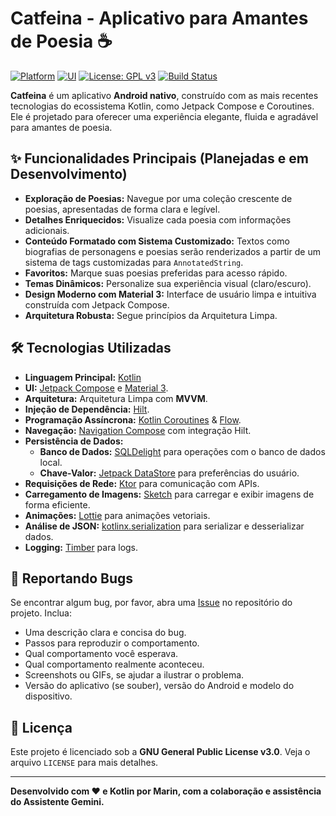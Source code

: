 # Catfeina - Aplicativo para Amantes de Poesia ☕

[![Platform](https://img.shields.io/badge/Platform-Android-3DDC84?style=flat-square&logo=android)](https://www.android.com)
[![UI](https://img.shields.io/badge/UI-Jetpack_Compose-4285F4?style=flat-square&logo=jetpackcompose)](https://developer.android.com/jetpack/compose)
[![License: GPL v3](https://img.shields.io/badge/License-GPLv3-blue.svg?style=flat-square)](https://www.gnu.org/licenses/gpl-3.0)
[![Build Status](https://github.com/luizcmarin/Catfeina/actions/workflows/build.yml/badge.svg)](https://github.com/luizcmarin/Catfeina/actions/workflows/build.yml)

**Catfeina** é um aplicativo **Android nativo**, construído com as mais recentes tecnologias do ecossistema Kotlin, como Jetpack Compose e Coroutines. Ele é projetado para oferecer uma experiência elegante, fluida e agradável para amantes de poesia.

<!-- Opcional: Adicionar um screenshot ou GIF do app aqui quando a UI estiver mais desenvolvida -->
<!-- <p align="center">
  <img src="path/to/your/kotlin_screenshot.png" alt="Catfeina Kotlin Screenshot" width="300"/>
</p> -->

## ✨ Funcionalidades Principais (Planejadas e em Desenvolvimento)

* **Exploração de Poesias:** Navegue por uma coleção crescente de poesias, apresentadas de forma
  clara e legível.
* **Detalhes Enriquecidos:** Visualize cada poesia com informações adicionais.
* **Conteúdo Formatado com Sistema Customizado:** Textos como biografias de personagens e poesias
  serão renderizados a partir de um sistema de tags customizadas para `AnnotatedString`.
* **Favoritos:** Marque suas poesias preferidas para acesso rápido.
* **Temas Dinâmicos:** Personalize sua experiência visual (claro/escuro).
* **Design Moderno com Material 3:** Interface de usuário limpa e intuitiva construída com
  Jetpack Compose.
* **Arquitetura Robusta:** Segue princípios da Arquitetura Limpa.

## 🛠️ Tecnologias Utilizadas

* **Linguagem Principal:** [Kotlin](https://kotlinlang.org/)
* **UI:** [Jetpack Compose](https://developer.android.com/jetpack/compose) e [Material 3](https://m3.material.io/).
* **Arquitetura:** Arquitetura Limpa com **MVVM**.
* **Injeção de Dependência:** [Hilt](https://developer.android.com/training/dependency-injection/hilt-android).
* **Programação Assíncrona:** [Kotlin Coroutines](https://kotlinlang.org/docs/coroutines-overview.html) & [Flow](https://kotlinlang.org/docs/flow.html).
* **Navegação:** [Navigation Compose](https://developer.android.com/jetpack/compose/navigation) com integração Hilt.
* **Persistência de Dados:**
    *   **Banco de Dados:** [SQLDelight](https://cash.app/sqldelight) para operações com o banco de dados local.
    *   **Chave-Valor:** [Jetpack DataStore](https://developer.android.com/topic/libraries/architecture/datastore) para preferências do usuário.
* **Requisições de Rede:** [Ktor](https://ktor.io/) para comunicação com APIs.
* **Carregamento de Imagens:** [Sketch](https://github.com/panpf/sketch) para carregar e exibir imagens de forma eficiente.
* **Animações:** [Lottie](https://lottiefiles.com/) para animações vetoriais.
* **Análise de JSON:** [kotlinx.serialization](https://github.com/Kotlin/kotlinx.serialization) para serializar e desserializar dados.
* **Logging:** [Timber](https://github.com/JakeWharton/timber) para logs.

## 🐛 Reportando Bugs

Se encontrar algum bug, por favor, abra uma [Issue](https://github.com/luizcmarin/Catfeina/issues)
no repositório do projeto. Inclua:

* Uma descrição clara e concisa do bug.
* Passos para reproduzir o comportamento.
* Qual comportamento você esperava.
* Qual comportamento realmente aconteceu.
* Screenshots ou GIFs, se ajudar a ilustrar o problema.
* Versão do aplicativo (se souber), versão do Android e modelo do dispositivo.

## 📜 Licença

Este projeto é licenciado sob a **GNU General Public License v3.0**. Veja o arquivo `LICENSE` para
mais detalhes.

---

**Desenvolvido com ❤️ e Kotlin por Marin, com a colaboração e assistência do Assistente Gemini.**
